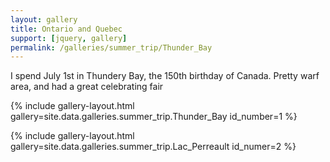 ```yaml
---
layout: gallery
title: Ontario and Quebec
support: [jquery, gallery]
permalink: /galleries/summer_trip/Thunder_Bay
---
```


I spend July 1st in Thundery Bay, the 150th birthday of Canada. Pretty warf area, and had a great celebrating fair

{% include gallery-layout.html gallery=site.data.galleries.summer_trip.Thunder_Bay id_number=1 %}

{% include gallery-layout.html gallery=site.data.galleries.summer_trip.Lac_Perreault id_numer=2 %}
